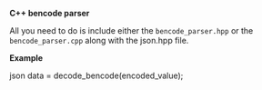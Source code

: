 **C++ bencode parser**

All you need to do is include either the `bencode_parser.hpp` or the `bencode_parser.cpp` along with the json.hpp file.

**Example**

json data = decode_bencode(encoded_value);
